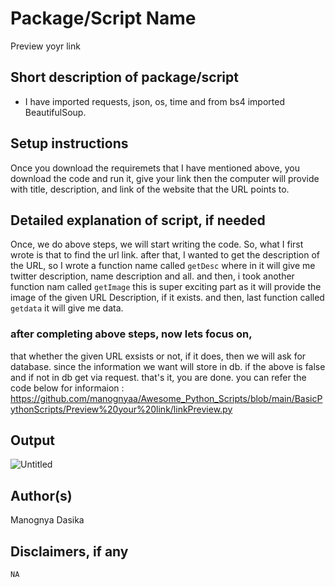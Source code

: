 # Package/Script Name
Preview yoyr link
## Short description of package/script

-  I have imported requests, json, os, time
and from bs4 imported BeautifulSoup.

## Setup instructions
Once you download the requiremets that I have mentioned above, you download the code and run it, give your link then  the computer will provide with title,
description, and link of the website that the URL points to.

## Detailed explanation of script, if needed

Once, we do above steps, we will start writing the code. So, what I first wrote is that to find the url link. after that, I wanted to get the description of the 
URL, so I wrote a function name called `getDesc` where in it will give me twitter description, name description and all. and then, i took another function
nam called `getImage` this is super exciting part as it will provide the image of the given URL Description, if it exists.  and then, last function called `getdata` 
it will give me data. 
### after completing above steps, now lets focus on, 
that whether the given URL exsists or not, if it does, then we will ask for database. since the information we want will store in db.
if the above is false and if not in db get via request. that's it, you are done.
you can refer the code below for informaion : https://github.com/manognyaa/Awesome_Python_Scripts/blob/main/BasicPythonScripts/Preview%20your%20link/linkPreview.py

## Output

![Untitled](https://user-images.githubusercontent.com/77045147/122897163-5ec51a80-d367-11eb-8b8d-f0a966a9531f.png)

## Author(s)
Manognya Dasika

## Disclaimers, if any

`NA
`
